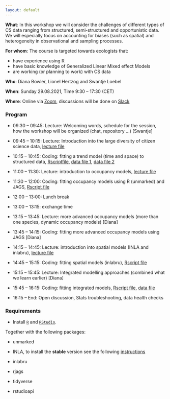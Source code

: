 ```yaml
---
layout: default
---
```


**What**: In this workshop we will consider the challenges of different types of CS data ranging from structured, semi-structured and opportunistic data. We will especially focus on accounting for biases (such as spatial) and heterogeneity in observational and sampling processes. 

**For whom**: The course is targeted towards ecologists that:

* have experience using R
* have basic knowledge of Generalized Linear Mixed effect Models
* are working (or planning to work) with CS data


**Who**: Diana Bowler, Lionel Hertzog and Swantje Loebel

**When**: Sunday 29.08.2021, Time 9:30 – 17:30 (CET)

**Where**: Online via [Zoom](https://uni-jena-de.zoom.us/j/61640256162), discussions will be done on [Slack](https://join.slack.com/t/slack-y314603/shared_invite/zt-utiuaxxh-KkJWuTrXMd1KrijG6KT2iw)

### Program 

* 09:30 – 09:45: Lecture: Welcoming words, schedule for the session, how the workshop will be organized (chat, repository …) [Swantje]

* 09:45 – 10:15: Lecture: Introduction into the large diversity of citizen science data, [lecture file](docs/02_CS_Intro.pdf)

* 10:15 – 10:45: Coding: fitting a trend model (time and space) to structured data, [Rscriptfile](docs/C01_trend_structured.R), [data file 1](docs/C01_temporal_data.rds), [data file 2](docs/C01_spatial_data.rds) 

* 11:00 – 11:30: Lecture: introduction to occupancy models, [lecture file](docs/03_intro_occupancy.pdf)

* 11:30 – 12:00: Coding: fitting occupancy models using R (unmarked) and JAGS, [Rscript file](docs/C02_intro_occupancy.R)

* 12:00 – 13:00: Lunch break

* 13:00 – 13:15: exchange time

* 13:15 – 13:45: Lecture: more advanced occupancy models (more than one species, dynamic occupancy models) [Diana]

* 13:45 – 14:15: Coding: fitting more advanced occupancy models using JAGS [Diana]

* 14:15 – 14:45: Lecture: introduction into spatial models (INLA and inlabru), [lecture file](docs/05_spatial_models.html)

* 14:45 – 15:15: Coding: fitting spatial models (inlabru), [Rscript file](docs/C04_spatial_data.R)

* 15:15 – 15:45: Lecture: Integrated modelling approaches (combined what we learn earlier) [Diana]

* 15:45 – 16:15: Coding: fitting integrated models, [Rscript file](docs/C05_integrated_models.R), [data file](docs/C05_integrated_data.rds)

* 16:15 – End: Open discussion, Stats troubleshooting, data health checks

### Requirements

+ Install [`R`](https://cloud.r-project.org/) and [`RStudio`](https://rstudio.com/products/rstudio/download/#download). 

Together with the following packages:

+ unmarked

+ INLA, to install the **stable** version see the following [instructions](https://www.r-inla.org/download-install)

+ inlabru

+ rjags

+ tidyverse

+ rstudioapi
